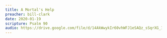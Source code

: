 ```yaml
---
title: A Mortal's Help
preacher: bill-clark
date: 2020-01-19
scripture: Psalm 90
audio: https://drive.google.com/file/d/14AkWwykIr60vhWFJ1eSAQz_sSqrXG_1I/view
---
```


